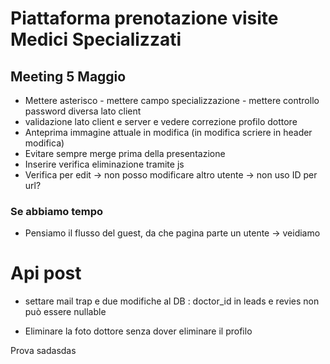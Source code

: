 # Piattaforma prenotazione visite Medici Specializzati

## Meeting 5 Maggio
- Mettere asterisco - mettere campo specializzazione - mettere controllo password diversa lato client
- validazione lato client e server e vedere correzione profilo dottore
- Anteprima immagine attuale in modifica (in modifica scriere in header modifica)
- Evitare sempre merge prima della presentazione
- Inserire verifica eliminazione tramite js
- Verifica per edit -> non posso modificare altro utente -> non uso ID per url?

### Se abbiamo tempo
- Pensiamo il flusso del guest, da che pagina parte un utente -> veidiamo


# Api post
- settare mail trap e due modifiche al DB : doctor_id in leads e revies non può essere nullable

- Eliminare la foto dottore senza dover eliminare il profilo

Prova
sadasdas
